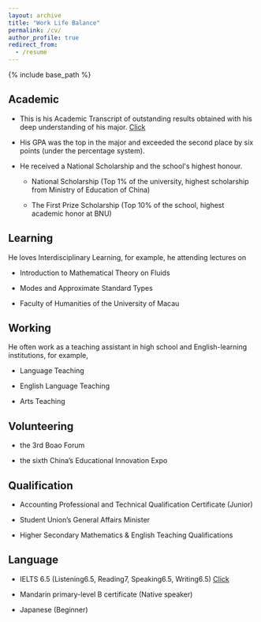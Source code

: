 ```yaml
---
layout: archive
title: "Work Life Balance"
permalink: /cv/
author_profile: true
redirect_from:
  - /resume
---
```


{% include base_path %}

Academic
---
* This is his Academic Transcript of outstanding results obtained with his deep understanding of his major. [Click]({{site.url}}/file/本科成绩单06.pdf)
  
* His GPA was the top in the major and exceeded the second place by six points (under the percentage system).
  
* He received a National Scholarship and the school's highest honour.

  * National Scholarship (Top 1% of the university, highest scholarship from Ministry of Education of China)
 
  * The First Prize Scholarship (Top 10% of the school, highest academic honor at BNU)


Learning
---
He loves Interdisciplinary Learning, for example, he attending lectures on 

  * Introduction to Mathematical Theory on Fluids

  * Modes and Approximate Standard Types
    
  * Faculty of Humanities of the University of Macau

Working
---
He often work as a teaching assistant in high school and English-learning institutions, for example,

  * Language Teaching

  * English Language Teaching

  * Arts Teaching
  
Volunteering
---

* the 3rd Boao Forum

* the sixth China’s Educational Innovation Expo

Qualification
---
* Accounting Professional and Technical Qualification Certificate (Junior)

* Student Union’s General Affairs Minister

* Higher Secondary Mathematics & English Teaching Qualifications

Language
---
* IELTS 6.5 (Listening6.5, Reading7, Speaking6.5, Writing6.5) [Click]({{site.url}}/file/雅思成绩单.pdf)

* Mandarin primary-level B certificate (Native speaker)

* Japanese (Beginner)

